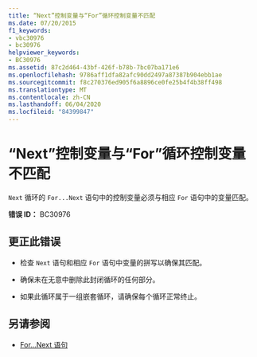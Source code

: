 ```yaml
---
title: “Next”控制变量与“For”循环控制变量不匹配
ms.date: 07/20/2015
f1_keywords:
- vbc30976
- bc30976
helpviewer_keywords:
- BC30976
ms.assetid: 87c2d464-43bf-426f-b78b-7bc07ba171e6
ms.openlocfilehash: 9786aff1dfa82afc90dd2497a87387b904ebb1ae
ms.sourcegitcommit: f8c270376ed905f6a8896ce0fe25b4f4b38ff498
ms.translationtype: MT
ms.contentlocale: zh-CN
ms.lasthandoff: 06/04/2020
ms.locfileid: "84399847"
---
```

# <a name="next-control-variable-does-not-match-for-loop-control-variable"></a>“Next”控制变量与“For”循环控制变量不匹配
`Next` 循环的 `For...Next` 语句中的控制变量必须与相应 `For` 语句中的变量匹配。  
  
 **错误 ID：** BC30976  
  
## <a name="to-correct-this-error"></a>更正此错误  
  
- 检查 `Next` 语句和相应 `For` 语句中变量的拼写以确保其匹配。  
  
- 确保未在无意中删除此封闭循环的任何部分。  
  
- 如果此循环属于一组嵌套循环，请确保每个循环正常终止。  
  
## <a name="see-also"></a>另请参阅

- [For...Next 语句](../language-reference/statements/for-next-statement.md)
